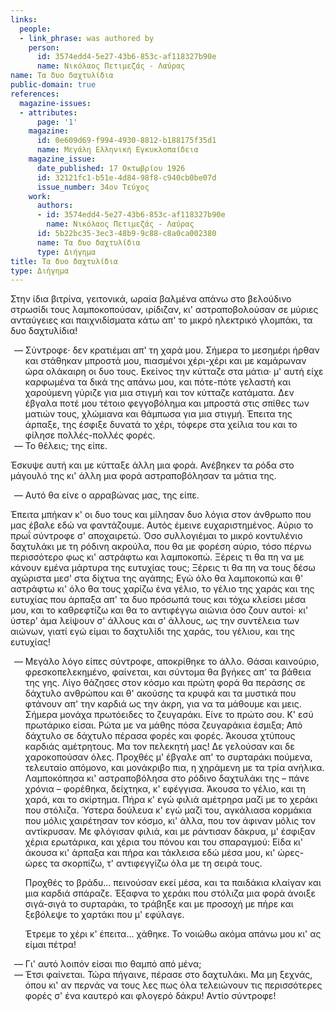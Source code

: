 ```yaml
---
links:
  people:
  - link_phrase: was authored by
    person:
      id: 3574edd4-5e27-43b6-853c-af118327b90e
      name: Νικόλαος Πετιμεζάς - Λαύρας
name: Τα δυο δαχτυλίδια
public-domain: true
references:
  magazine-issues:
  - attributes:
      page: '1'
    magazine:
      id: 0e609d69-f994-4930-8812-b188175f35d1
      name: Μεγάλη Ελληνική Εγκυκλοπαίδεια
    magazine_issue:
      date_published: 17 Οκτωβρίου 1926
      id: 32121fc1-b51e-4d84-98f8-c940cb0be07d
      issue_number: 34ον Τεύχος
    work:
      authors:
      - id: 3574edd4-5e27-43b6-853c-af118327b90e
        name: Νικόλαος Πετιμεζάς - Λαύρας
      id: 5b22bc35-3ec3-48b9-9c88-c8a0ca002380
      name: Τα δυο δαχτυλίδια
      type: Διήγημα
title: Τα δυο δαχτυλίδια
type: Διήγημα
---
```


<main class="content" itemprop="text">
<p>Στην ίδια βιτρίνα, γειτονικά, ωραία βαλμένα απάνω στο βελούδινο στρωσίδι τους λαμποκοπούσαν, ιρίδιζαν, κι'
αστραποβολούσαν σε μύριες ανταύγειες και παιχνιδίσματα κάτω απ' το μικρό ηλεκτρικό γλομπάκι, τα δυο δαχτυλίδια!</p>

<ol style="list-style-type: '&mdash; '">
  <li>
    Σύντροφε· δεν κρατιέμαι απ' τη χαρά μου. Σήμερα το μεσημέρι ήρθαν και στάθηκαν μπροστά μου, πιασμένοι χέρι-χέρι και
    με καμάρωναν ώρα ολάκαιρη οι δυο τους. Εκείνος την κύτταζε στα μάτια· μ' αυτή είχε καρφωμένα τα δικά της απάνω μου,
    και πότε-πότε γελαστή και χαρούμενη γύριζε για μια στιγμή και τον κύτταζε κατάματα. Δεν έβγαλα ποτέ μου τέτοιο
    φεγγοβόλημα και μπροστά στις σπίθες των ματιών τους, χλώμιανα και θάμπωσα για μια στιγμή. Έπειτα της άρπαξε, της
    έσφιξε δυνατά το χέρι, τόφερε στα χείλια του και το φίλησε πολλές-πολλές φορές.
  </li>
  <li>Το θέλεις; της είπε.</li>
</ol>

<p>Έσκυψε αυτή και με κύτταξε άλλη μια φορά. Ανέβηκεν τα ρόδα στο μάγουλό της κι' άλλη μια φορά αστραποβόλησαν τα μάτια
της.</p>

<ol style="list-style-type: '&mdash; '">
  <li>Αυτό θα είνε ο αρραβώνας μας, της είπε.</li>
</ol>

<p>Έπειτα μπήκαν κ' οι δυο τους και μίλησαν δυο λόγια στον άνθρωπο που μας έβαλε εδώ να φαντάζουμε. Αυτός έμεινε
ευχαριστημένος. Αύριο το πρωΐ σύντροφε σ' αποχαιρετώ. Όσο συλλογιέμαι το μικρό κοντυλένιο δαχτυλάκι με τη ρόδινη
ακρούλα, που θα με φορέση αύριο, τόσο πέρνω περισσότερο φως κι' αστράφτω και λαμποκοπώ. Ξέρεις τι θα πη να με κάνουν
εμένα μάρτυρα της ευτυχίας τους; Ξέρεις τι θα πη να τους δέσω αχώριστα μεσ' στα δίχτυα της αγάπης; Εγώ όλο θα λαμποκοπώ
και θ' αστράφτω κι' όλο θα τους χαρίζω ένα γέλιο, το γέλιο της χαράς και της ευτυχίας που άρπαξα απ' τα δυο πρόσωπά τους
και τόχω κλείσει μέσα μου, και το καθρεφτίζω και θα το αντιφέγγω αιώνια όσο ζουν αυτοί· κι' ύστερ' άμα λείψουν σ' άλλους
και σ' άλλους, ως την συντέλεια των αιώνων, γιατί εγώ είμαι το δαχτυλίδι της χαράς, του γέλιου, και της ευτυχίας!</p>

<ol style="list-style-type: '&mdash; '">
  <li>
    <p>
      Μεγάλο λόγο είπες σύντροφε, αποκρίθηκε το άλλο. Θάσαι καινούριο, φρεσκοπελεκημένο, φαίνεται, και σύντομα θα βγήκες
      απ' τα βάθεια της γης. Λίγο θάζησες στον κόσμο και πρώτη φορά θα περάσης σε δάχτυλο ανθρώπου και θ' ακούσης τα
      κρυφά και τα μυστικά που φτάνουν απ' την καρδιά ως την άκρη, για να τα μάθουμε και μεις. Σήμερα μονάχα πρωτόειδες
      το ζευγαράκι. Είνε το πρώτο σου. Κ' εσύ πρωτάρικο είσαι. Ρώτα με να μάθης πόσα ζευγαράκια έσμιξα; Από δάχτυλο σε
      δάχτυλο πέρασα φορές και φορές. Άκουσα χτύπους καρδιάς αμέτρητους. Μα τον πελεκητή μας! Δε γελούσαν και δε
      χαροκοπούσαν όλες. Προχθές μ' έβγαλε απ' το συρταράκι πούμενα, τελευταίο απόμονο, και μονάκριβο πια, η χηράμενη με
      τα τρία ανήλικα. Λαμποκόπησα κι' αστραποβόλησα στο ρόδινο δαχτυλάκι της &ndash; πάνε χρόνια &ndash; φορέθηκα,
      δείχτηκα, κ' εφέγγισα. Άκουσα το γέλιο, και τη χαρά, και το σκίρτημα. Πήρα κ' εγώ φιλιά αμέτρηρα μαζί με το χεράκι
      που στόλιζα. Ύστερα δούλευα κ' εγώ μαζί του, αγκάλιασα κορμάκια που μόλις χαιρέτησαν τον κόσμο, κι' άλλα, που τον
      άφιναν μόλις τον αντίκρυσαν. Με φλόγισαν φιλιά, και με ράντισαν δάκρυα, μ' έσφιξαν χέρια ερωτάρικα, και χέρια του
      πόνου και του σπαραγμού: Είδα κι' άκουσα κι' άρπαξα και πήρα και τάκλεισα εδώ μέσα μου, κι' ώρες-ώρες τα σκορπίζω,
      τ' αντιφεγγίζω όλα με τη σειρά τους.
    </p>
    <p>
      Προχθές το βράδυ... πεινούσαν εκεί μέσα, και τα παιδάκια κλαίγαν και μια καρδιά σπάραζε. Έξαφνα το χεράκι που
      στόλιζα μια φορά άνοιξε σιγά-σιγά το συρταράκι, το τράβηξε και με προσοχή με πήρε και ξεβόλεψε το χαρτάκι που μ'
      εφύλαγε.
    </p>
    <p>
      Έτρεμε το χέρι κ' έπειτα... χάθηκε. Το νοιώθω ακόμα απάνω μου κι' ας είμαι πέτρα!
    </p>
  </li>
  <li>Γι' αυτό λοιπόν είσαι πιο θαμπό από μένα;</li>
  <li>
    Έτσι φαίνεται. Τώρα πήγαινε, πέρασε στο δαχτυλάκι. Μα μη ξεχνάς, όπου κι' αν περνάς να τους λες πως όλα τελειώνουν
    τις περισσότερες φορές σ' ένα καυτερό και φλογερό δάκρυ! Αντίο σύντροφε!
  </li>
</ol>
</main>
